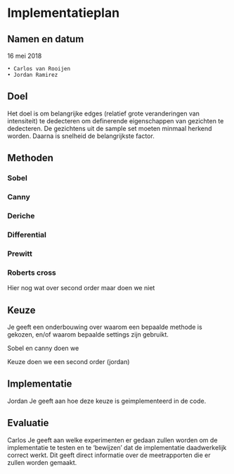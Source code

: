 # Implementatieplan

## Namen en datum

16 mei 2018

    • Carlos van Rooijen
    • Jordan Ramirez

## Doel
Het doel is om belangrijke edges (relatief grote veranderingen van intensiteit) te dedecteren om definerende eigenschappen van gezichten te dedecteren.  De gezichtens uit de sample set moeten minmaal herkend worden. Daarna is snelheid de belangrijkste factor.

## Methoden

### Sobel

### Canny

### Deriche

### Differential

### Prewitt

### Roberts cross

Hier nog wat over second order maar doen we niet

## Keuze
Je geeft een onderbouwing over waarom een bepaalde methode is gekozen, en/of waarom bepaalde settings zijn gebruikt.

Sobel en canny doen we

Keuze doen we een second order (jordan)

## Implementatie
Jordan
Je geeft aan hoe deze keuze is geimplementeerd in de code.

## Evaluatie
Carlos
Je geeft aan welke experimenten er gedaan zullen worden om de implementatie te testen en te ‘bewijzen’ dat de implementatie daadwerkelijk correct werkt. Dit geeft direct informatie over de meetrapporten die er zullen worden gemaakt.
